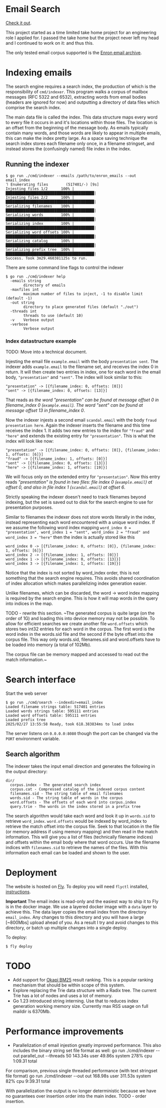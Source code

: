 # Email Search

[Check it out](https://emailsearch.fly.dev/).

This project started as a time limited take home project for an engineering role I applied for. I passed the take home but the project never left my head and I continued to work on it: and thus this.

The only tested email corpus supported is the [Enron email archive](https://www.cs.cmu.edu/~enron/enron_mail_20150507.tar.gz).

# Indexing emails

The search engine requires a search index, the production of which is the responsibility of `cmd/indexer`. This program walks a corpus of mailbox messages (RFC 5322 and 6532), extracting words from email bodies (headers are ignored for now) and outputting a directory of data files which comprise the search index.

The main data file is called the index. This data structure maps every word to every file it occurs in and it's locations within those files. The location is an offset from the beginning of the message body. As emails typically contain many words, and those words are likely to appear in multiple emails, this can make the index pretty large. As a space saving technique the search index stores each filename only once, in a filename stringset, and instead stores the (confusingly named) file index in the index.

## Running the indexer

```
$ go run ./cmd/indexer --emails /path/to/enron_emails --out email_index
⠹ Enumerating files        (517401/-) [9s]
Injesting files 1/2      100% |████████████████████████████████████████|
Injesting files 2/2      100% |████████████████████████████████████████|
Serializing filenames    100% |████████████████████████████████████████|
Serializing words        100% |████████████████████████████████████████|
Serializing index        100% |████████████████████████████████████████|
Serializing word offsets 100% |████████████████████████████████████████|
Serializing catalog      100% |████████████████████████████████████████|
Serializing prefix tree  100% |████████████████████████████████████████|
Success. Took 3m29.460381125s to run.
```

There are some command line flags to control the indexer

```
$ go run ./cmd/indexer help
  -emails string
        directory of emails
  -maxfiles int
        maximum number of files to inject, -1 to disable limit (default -1)
  -out string
        directory to place generated files (default "./out")
  -threads int
        threads to use (default 10)
  -v    Verbose output
  -verbose
        Verbose output
```

### Index datastructure example

TODO: Move into a technical document.

Injesting the email file `example.email` with the body `presentation sent`. The indexer adds `example.email` to the filename set, and receives the index 0 in return. It will then create two entries in index, one for each word in the email body, `"presentation"` and `"sent"`. The index will look similar to this:

```
"presentation" -> [{filename_index: 0, offsets: [0]}]
"sent" -> [{filename_index: 0, offsets: [13]}]
```

That reads as *the word "presentation" can be found at message offset 0 in filename_index 0 (`example.email`). The word "sent" can be found at message offset 13 in filename_index 0*.

Now the indexer injests a second email `scandal.email` with the body `fraud presentation here`. Again the indexer inserts the filename and this time receives the index 1. It adds two new entries to the index for `"fraud"` and `"here"` and extends the existing entry for `"presentation"`. This is what the index will look like now:

```
"presentation" -> [{filename_index: 0, offsets: [0]}, {filename_index: 1, offsets: [6]}]
"fraud" -> [{filename_index: 1, offsets: [0]}]
"sent" -> [{filename_index: 0, offsets: [13]}]
"here" -> [{filename_index: 1, offsets: [19]}]
```

We will focus only on the extended entry for `"presentation"`. Now this entry reads *"presentation" is found in two files: file index 0 (`example.email`) at offset 0, and also in file index 1 (`scandal.email`) at offset 6*.

Strictly speaking the indexer doesn't need to track filenames beyond indexing, but the set is saved out to disk for the search engine to use for presentation purposes.

Similar to filenames the indexer does not store words literally in the index, instead representing each word encountered with a unique word index. If we assume the following word index mapping `word_index 0 = "presentation", word_index 1 = "sent", word_index 2 = "fraud" and word_index 3 = "here"` then the index is actually stored like this

```
word_index 0 -> [{filename_index: 0, offsets: [0]}, {filename_index: 1, offsets: [6]}]
word_index 2 -> [{filename_index: 1, offsets: [0]}]
word_index 1 -> [{filename_index: 0, offsets: [13]}]
word_index 3 -> [{filename_index: 1, offsets: [19]}]
```

Notice that the index is not sorted by word_index order, this is not something that the search engine requires. This avoids shared coordination of index allocation which makes parallelizing index generation easier.

Unlike filenames, which can be discarded, the word -> word index mapping is required by the search engine. This is how it will map words in the query into indices in the map.

TODO - rewrite this section. ~The generated corpus is quite large (on the order of 1G) and loading this into device memory may not be possible. To allow for efficient searches we create another file `word.offsets` which stores two int32 entries for each word in the corpus. The first word is the word index in the words.sid file and the second if the byte offset into the corpus file. This way only words.sid, filenames.sid and word.offsets have to be loaded into memory (a total of 102Mb).

The corpus file can be memory mapped and accessed to read out the match information.~

# Search interface

Start the web server

```
$ go run ./cmd/search --indexdir=email_index
Loaded filename strings table: 517401 entries
Loaded words strings table: 595111 entries
Loaded word offsets table: 595111 entries
Loaded prefix tree
2025/02/27 13:55:58 Ready, took 618.383834ms to load index

```

The server listens on `0.0.0.0:8080` though the port can be changed via the `PORT` environment variable.

## Search algorithm

The indexer takes the input email direction and generates the following in the output directory:
```
dir/
  corpus.index - The generated search index
  corpus.cat - Compressed catalog of the indexed corpus content
  filenames.sid - The string table of email filenames
  words.sid - The string table of words in the corpus
  word.offsets - The offsets of each word into corpus.index
  query.trie - The words in the index stored in a prefix tree
```

The search algorithm would take each word and look it up in `words.sid` to retrieve `word_index`. `word.offsets` would be indexed by word_index to retrieve the match offset into the corpus file. Seek to that location in the file (or memory address if using memory mapping) and then read in the match information. This will give you a list of files (technically filename indices) and offsets within the email body where that word occurs. Use the filename indices with `filenames.sid` to retrieve the names of the files. With this information each email can be loaded and shown to the user.

# Deployment

The website is hosted on [Fly](https://fly.io). To deploy you will need `flyctl` installed, [instructions](https://fly.io/docs/flyctl/install/).

**Important** The email index is read-only and the easiest way to ship it to Fly is in the docker image. We use a layered docker image with a `data` layer to achieve this. The data layer copies the email index from the directory `email_index`. Any changes to this directory and you will have a large [~800Mbs] upload ahead of you. As a result I try and avoid changes to this directory, or batch up multiple changes into a single deploy.

To deploy:

```
$ fly deploy
```

# TODO

* Add support for [Okapi BM25](https://en.wikipedia.org/wiki/Okapi_BM25) result ranking. This is a popular ranking mechanism that should be within scope of this system.
* Explore replacing the Trie data structure with a Radix tree. The current Trie has a lot of nodes and uses a lot of memory.
* Go 1.23 introduced string interning. Use that to reduces index generation working memory size. Currently max RSS usage on full maildir is 6370Mb.

# Performance improvements

* Parallelization of email injestion greatly improved performance. This also includes the binary string set file format as well:
go run ./cmd/indexer --out parallel_out --threads 50  143.34s user 49.86s system 278% cpu 1:09.31 total

For comparison, previous single threaded performance (with text stringset file format)
go run ./cmd/indexer --out out  168.98s user 311.53s system 82% cpu 9:39.31 total

With parallelization the output is no longer deterministic because we have no guarantees over insertion order into the main index. TODO - order insertion.
